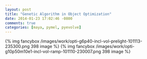 ```yaml
---
layout: post
title: "Genetic Algorithm in Object Optimization"
date: 2014-01-23 17:02:46 -0800
comments: true
categories: [maya, pymel, pyevolve]
---
```

{% img fancybox /images/work/opti-g6p40-incl-vol-prelight-101113-235300.png 398 image %}
{% img fancybox /images/work/opti-g10p50m10e1-incl-vol-ramp-101110-230007.png 398 image %}
